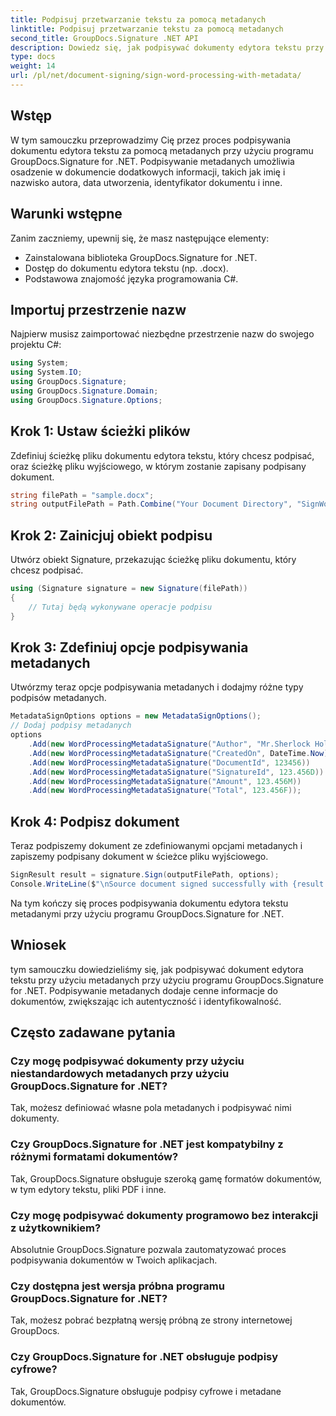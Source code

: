 ```yaml
---
title: Podpisuj przetwarzanie tekstu za pomocą metadanych
linktitle: Podpisuj przetwarzanie tekstu za pomocą metadanych
second_title: GroupDocs.Signature .NET API
description: Dowiedz się, jak podpisywać dokumenty edytora tekstu przy użyciu metadanych przy użyciu programu GroupDocs.Signature for .NET. Zwiększ autentyczność i identyfikowalność dokumentów.
type: docs
weight: 14
url: /pl/net/document-signing/sign-word-processing-with-metadata/
---
```

## Wstęp
W tym samouczku przeprowadzimy Cię przez proces podpisywania dokumentu edytora tekstu za pomocą metadanych przy użyciu programu GroupDocs.Signature for .NET. Podpisywanie metadanych umożliwia osadzenie w dokumencie dodatkowych informacji, takich jak imię i nazwisko autora, data utworzenia, identyfikator dokumentu i inne.
## Warunki wstępne
Zanim zaczniemy, upewnij się, że masz następujące elementy:
- Zainstalowana biblioteka GroupDocs.Signature for .NET.
- Dostęp do dokumentu edytora tekstu (np. .docx).
- Podstawowa znajomość języka programowania C#.

## Importuj przestrzenie nazw
Najpierw musisz zaimportować niezbędne przestrzenie nazw do swojego projektu C#:
```csharp
using System;
using System.IO;
using GroupDocs.Signature;
using GroupDocs.Signature.Domain;
using GroupDocs.Signature.Options;
```
## Krok 1: Ustaw ścieżki plików
Zdefiniuj ścieżkę pliku dokumentu edytora tekstu, który chcesz podpisać, oraz ścieżkę pliku wyjściowego, w którym zostanie zapisany podpisany dokument.
```csharp
string filePath = "sample.docx";
string outputFilePath = Path.Combine("Your Document Directory", "SignWordProcessingWithMetadata", "SignedWithMetadata.docx");
```
## Krok 2: Zainicjuj obiekt podpisu
Utwórz obiekt Signature, przekazując ścieżkę pliku dokumentu, który chcesz podpisać.
```csharp
using (Signature signature = new Signature(filePath))
{
    // Tutaj będą wykonywane operacje podpisu
}
```
## Krok 3: Zdefiniuj opcje podpisywania metadanych
Utwórzmy teraz opcje podpisywania metadanych i dodajmy różne typy podpisów metadanych.
```csharp
MetadataSignOptions options = new MetadataSignOptions();
// Dodaj podpisy metadanych
options
    .Add(new WordProcessingMetadataSignature("Author", "Mr.Sherlock Holmes")) // Wartość ciągu
    .Add(new WordProcessingMetadataSignature("CreatedOn", DateTime.Now))      // Wartości DateTime
    .Add(new WordProcessingMetadataSignature("DocumentId", 123456))           // Wartość całkowita
    .Add(new WordProcessingMetadataSignature("SignatureId", 123.456D))        // Podwójna wartość
    .Add(new WordProcessingMetadataSignature("Amount", 123.456M))             // Wartość dziesiętna
    .Add(new WordProcessingMetadataSignature("Total", 123.456F));             // Wartość pływająca
```
## Krok 4: Podpisz dokument
Teraz podpiszemy dokument ze zdefiniowanymi opcjami metadanych i zapiszemy podpisany dokument w ścieżce pliku wyjściowego.
```csharp
SignResult result = signature.Sign(outputFilePath, options);
Console.WriteLine($"\nSource document signed successfully with {result.Succeeded.Count} signature(s).\nFile saved at {outputFilePath}.");
```
Na tym kończy się proces podpisywania dokumentu edytora tekstu metadanymi przy użyciu programu GroupDocs.Signature for .NET.

## Wniosek
tym samouczku dowiedzieliśmy się, jak podpisywać dokument edytora tekstu przy użyciu metadanych przy użyciu programu GroupDocs.Signature for .NET. Podpisywanie metadanych dodaje cenne informacje do dokumentów, zwiększając ich autentyczność i identyfikowalność.
## Często zadawane pytania
### Czy mogę podpisywać dokumenty przy użyciu niestandardowych metadanych przy użyciu GroupDocs.Signature for .NET?
Tak, możesz definiować własne pola metadanych i podpisywać nimi dokumenty.
### Czy GroupDocs.Signature for .NET jest kompatybilny z różnymi formatami dokumentów?
Tak, GroupDocs.Signature obsługuje szeroką gamę formatów dokumentów, w tym edytory tekstu, pliki PDF i inne.
### Czy mogę podpisywać dokumenty programowo bez interakcji z użytkownikiem?
Absolutnie GroupDocs.Signature pozwala zautomatyzować proces podpisywania dokumentów w Twoich aplikacjach.
### Czy dostępna jest wersja próbna programu GroupDocs.Signature for .NET?
Tak, możesz pobrać bezpłatną wersję próbną ze strony internetowej GroupDocs.
### Czy GroupDocs.Signature for .NET obsługuje podpisy cyfrowe?
Tak, GroupDocs.Signature obsługuje podpisy cyfrowe i metadane dokumentów.